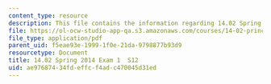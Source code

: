 ```yaml
---
content_type: resource
description: This file contains the information regarding 14.02 Spring 2014 Exam 1  S12.
file: https://ol-ocw-studio-app-qa.s3.amazonaws.com/courses/14-02-principles-of-macroeconomics-spring-2014/ae97687434fdeffcf4adc470045d31ed_MIT14_02S14_Exam1_S12.pdf
file_type: application/pdf
parent_uid: f5eae93e-1999-1f0e-21da-9798877b93d9
resourcetype: Document
title: 14.02 Spring 2014 Exam 1  S12
uid: ae976874-34fd-effc-f4ad-c470045d31ed
---
```

